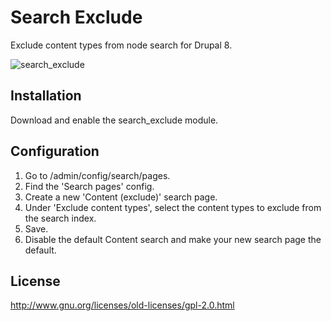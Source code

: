 # Search Exclude
Exclude content types from node search for Drupal 8.

![search_exclude](https://cloud.githubusercontent.com/assets/124599/15992734/f58072d4-30e3-11e6-82c7-b2b00f49d7f6.png)

## Installation
Download and enable the search_exclude module.

## Configuration
1. Go to /admin/config/search/pages.
2. Find the 'Search pages' config.
3. Create a new 'Content (exclude)' search page.
4. Under 'Exclude content types', select the content types to exclude from the search index.
5. Save.
6. Disable the default Content search and make your new search page the default.

## License
http://www.gnu.org/licenses/old-licenses/gpl-2.0.html
